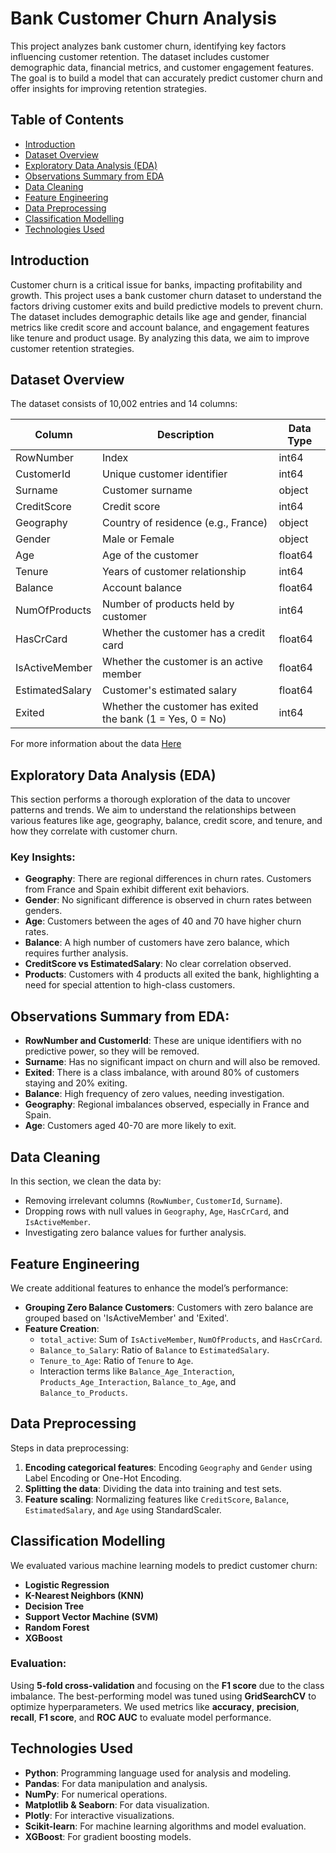 # Bank Customer Churn Analysis

This project analyzes bank customer churn, identifying key factors influencing customer retention. The dataset includes customer demographic data, financial metrics, and customer engagement features. The goal is to build a model that can accurately predict customer churn and offer insights for improving retention strategies.

## Table of Contents
- [Introduction](#introduction)
- [Dataset Overview](#dataset-overview)
- [Exploratory Data Analysis (EDA)](#exploratory-data-analysis-eda)
- [Observations Summary from EDA](#observations-summary-from-eda)
- [Data Cleaning](#data-cleaning)
- [Feature Engineering](#feature-engineering)
- [Data Preprocessing](#data-preprocessing)
- [Classification Modelling](#classification-modelling)
- [Technologies Used](#technologies-used)

## Introduction
Customer churn is a critical issue for banks, impacting profitability and growth. This project uses a bank customer churn dataset to understand the factors driving customer exits and build predictive models to prevent churn. The dataset includes demographic details like age and gender, financial metrics like credit score and account balance, and engagement features like tenure and product usage. By analyzing this data, we aim to improve customer retention strategies.

## Dataset Overview
The dataset consists of 10,002 entries and 14 columns:

| Column          | Description                          | Data Type |
|-----------------|--------------------------------------|-----------|
| RowNumber       | Index                                | int64     |
| CustomerId      | Unique customer identifier           | int64     |
| Surname         | Customer surname                     | object    |
| CreditScore     | Credit score                         | int64     |
| Geography       | Country of residence (e.g., France)  | object    |
| Gender          | Male or Female                       | object    |
| Age             | Age of the customer                  | float64   |
| Tenure          | Years of customer relationship       | int64     |
| Balance         | Account balance                      | float64   |
| NumOfProducts   | Number of products held by customer  | int64     |
| HasCrCard       | Whether the customer has a credit card | float64   |
| IsActiveMember  | Whether the customer is an active member | float64  |
| EstimatedSalary | Customer's estimated salary          | float64   |
| Exited          | Whether the customer has exited the bank (1 = Yes, 0 = No) | int64     |

For more information about the data [Here](https://www.kaggle.com/datasets/shubhammeshram579/bank-customer-churn-prediction/data)

## Exploratory Data Analysis (EDA)
This section performs a thorough exploration of the data to uncover patterns and trends. We aim to understand the relationships between various features like age, geography, balance, credit score, and tenure, and how they correlate with customer churn.

### Key Insights:
- **Geography**: There are regional differences in churn rates. Customers from France and Spain exhibit different exit behaviors.
- **Gender**: No significant difference is observed in churn rates between genders.
- **Age**: Customers between the ages of 40 and 70 have higher churn rates.
- **Balance**: A high number of customers have zero balance, which requires further analysis.
- **CreditScore vs EstimatedSalary**: No clear correlation observed.
- **Products**: Customers with 4 products all exited the bank, highlighting a need for special attention to high-class customers.

## Observations Summary from EDA:
- **RowNumber and CustomerId**: These are unique identifiers with no predictive power, so they will be removed.
- **Surname**: Has no significant impact on churn and will also be removed.
- **Exited**: There is a class imbalance, with around 80% of customers staying and 20% exiting.
- **Balance**: High frequency of zero values, needing investigation.
- **Geography**: Regional imbalances observed, especially in France and Spain.
- **Age**: Customers aged 40-70 are more likely to exit.

## Data Cleaning
In this section, we clean the data by:
- Removing irrelevant columns (`RowNumber`, `CustomerId`, `Surname`).
- Dropping rows with null values in `Geography`, `Age`, `HasCrCard`, and `IsActiveMember`.
- Investigating zero balance values for further analysis.

## Feature Engineering
We create additional features to enhance the model’s performance:
- **Grouping Zero Balance Customers**: Customers with zero balance are grouped based on 'IsActiveMember' and 'Exited'.
- **Feature Creation**:
    - `total_active`: Sum of `IsActiveMember`, `NumOfProducts`, and `HasCrCard`.
    - `Balance_to_Salary`: Ratio of `Balance` to `EstimatedSalary`.
    - `Tenure_to_Age`: Ratio of `Tenure` to `Age`.
    - Interaction terms like `Balance_Age_Interaction`, `Products_Age_Interaction`, `Balance_to_Age`, and `Balance_to_Products`.

## Data Preprocessing
Steps in data preprocessing:
1. **Encoding categorical features**: Encoding `Geography` and `Gender` using Label Encoding or One-Hot Encoding.
2. **Splitting the data**: Dividing the data into training and test sets.
3. **Feature scaling**: Normalizing features like `CreditScore`, `Balance`, `EstimatedSalary`, and `Age` using StandardScaler.

## Classification Modelling
We evaluated various machine learning models to predict customer churn:
- **Logistic Regression**
- **K-Nearest Neighbors (KNN)**
- **Decision Tree**
- **Support Vector Machine (SVM)**
- **Random Forest**
- **XGBoost**

### Evaluation:
Using **5-fold cross-validation** and focusing on the **F1 score** due to the class imbalance. The best-performing model was tuned using **GridSearchCV** to optimize hyperparameters. We used metrics like **accuracy**, **precision**, **recall**, **F1 score**, and **ROC AUC** to evaluate model performance.

## Technologies Used
- **Python**: Programming language used for analysis and modeling.
- **Pandas**: For data manipulation and analysis.
- **NumPy**: For numerical operations.
- **Matplotlib & Seaborn**: For data visualization.
- **Plotly**: For interactive visualizations.
- **Scikit-learn**: For machine learning algorithms and model evaluation.
- **XGBoost**: For gradient boosting models.

